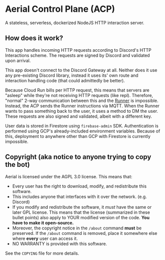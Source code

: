 # Aerial Control Plane (ACP)

A stateless, serverless, dockerized NodeJS HTTP interaction server.

## How does it work?

This app handles incoming HTTP requests according to Discord's HTTP Interactions
scheme. The requests are signed by Discord and validated upon arrival.

This app doesn't connect to the Discord Gateway at all. Neither does it use any
pre-existing Discord library, instead it uses its' own route and interaction
handling code (that could admittedly be better).

Because Cloud Run bills per HTTP request, this means that servers are "asleep"
while they're not receiving HTTP requests (like repl). Therefore, "normal" 2-way
communication between this and the [Runner](https://github.com/AerialFN/Runner)
is impossible. Instead, the ACP sends the Runner instructions via MQTT. When
the Runner wants to pass something back to the user, it uses a method to DM the
user. These requests are also signed and validated, albeit with a different key.

User data is stored in Firestore using `firebase-admin` SDK. Authentication is
performed using GCP's already-included environment variables. Because of this,
deployment to anywhere other than GCP with Firestore is currently impossible.

## Copyright (aka notice to anyone trying to copy the bot)

Aerial is licensed under the AGPL 3.0 license. This means that:

- Every user has the right to download, modify, and redistribute this software.
- This includes anyone that interfaces with it over the network. (e.g. Discord)
- If you modify and redistribute the software, it _must_ have the same or later
  GPL license. This means that the license (summarized in these bullet points)
  also apply to YOUR modified version of the code. **You have to make it
  open-source.**
- Moreover, the copyright notice in the `/about` command **must** be preserved.
  If the `/about` command is removed, place it somewhere else where **every**
  user can access it.
- NO WARRANTY is provided with this software.

See the `COPYING` file for more details.
